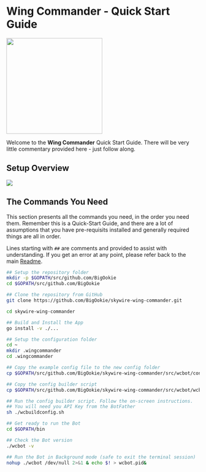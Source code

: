  # Wing Commander - Quick Start Guide

<img src="assets/icons/WingCommanderLogoFull-600x600.png" width=250 height=250>

Welcome to the **Wing Commander** Quick Start Guide. There will be very little commentary provided here - just follow along.

## Setup Overview
<img src="assets/images/WingCommander-QuickSetup.gif">

## The Commands You Need
This section presents all the commands you need, in the order you need them. Remember this is a Quick-Start Guide, and there are a lot of assumptions that you have pre-requisits installed and generally required things are all in order.

Lines starting with `##` are comments and provided to assist with understanding. If you get an error at any point, please refer back to the main [Readme](README.md).

```sh
## Setup the repository folder
mkdir -p $GOPATH/src/github.com/BigOokie
cd $GOPATH/src/github.com/BigOokie

## Clone the repository from GitHub
git clone https://github.com/BigOokie/skywire-wing-commander.git

cd skywire-wing-commander

## Build and Install the App
go install -v ./...

## Setup the configuration folder
cd ~
mkdir .wingcommander
cd .wingcommander

## Copy the example config file to the new config folder
cp $GOPATH/src/github.com/BigOokie/skywire-wing-commander/src/wcbot/config.example.toml ~/.wingcommander/config.toml

## Copy the config builder script
cp $GOPATH/src/github.com/BigOokie/skywire-wing-commander/src/wcbot/wcbuildconfig.sh ~/.wingcommander/wcbuildconfig.sh

## Run the config builder script. Follow the on-screen instructions.
## You will need you API Key from the BotFather
sh ./wcbuildconfig.sh

## Get ready to run the Bot
cd $GOPATH/bin

## Check the Bot version
./wcbot -v

## Run the Bot in Background mode (safe to exit the terminal session)
nohup ./wcbot /dev/null 2>&1 & echo $! > wcbot.pid&
```